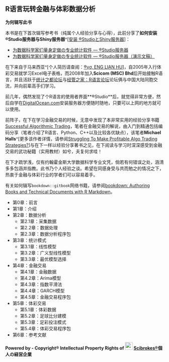 R语言玩转金融与体彩数据分析
---
**为何辑写此书**

  本书是在下首次辑写参考书（纯属个人经验分享与心得），此前分享了**如何安装®Studio服务器与Shiny服务器**^[[安装 ®StudioとShiny服务器](https://github.com/scibrokes/setup-rstudio-server)]：
  
  - [为数据科学家们量身定做の专业统计软件 — ®Studio服务器](https://beta.rstudioconnect.com/englianhu/Introducing-RStudio-Server-for-Data-Scientists/Introducing-RStudio-Server-for-Data-Scientists.html)
  - [为数据科学家们量身定做の专业统计软件 — ®Studio服务器（演示文稿）](https://beta.rstudioconnect.com/englianhu/Introducing-RStudio-Server-for-Data-Scientists-Slides/Introducing-RStudio-Server-for-Data-Scientists-slides.html)

  在下来自于马来西亚^[个人简历请查阅：[®γσ, ENG LIAN HU](https://beta.rstudioconnect.com/content/3091/ryo-eng.html)]，自2005年入行体彩交易就学习Excel电子表格，而2008年加入**Scicom (MSC) Bhd**后开始接触R语言，并且活跃于[统计之都论坛](https://d.cosx.org)与[经管之家：R语言论坛](http://bbs.pinggu.org/forum-69-1.html)论坛俩与中国大陆同胞交流，并向前辈高手们学习。

  前几年，偶然发现了个R语言的使用者界面**®Studio**后，就觉得非常方便，然后自学在[DigitalOcean.com](https://m.do.co/c/aabb124120d0)安装服务器方便随时随地，只要可以上网的地方就可以使用。

  前阵子，在下在学习金融交易的时候，无意中发现了本非常实用的经验分享书籍[Successful Algorithmic Trading](https://raw.githubusercontent.com/englianhu/binary.com-interview-question/master/reference/Successful%20Algorithmic%20Trading.pdf)，笔者在金融交易的解说，由入门到精通包括编码分享（笔者介绍了R语言、Python、C++以及比较各优缺点），该笔者**Michael Halls**^[更多该作者详情，请参阅[Struggling To Make Profitable Algo Trading Strategies?](https://www.quantstart.com/successful-algorithmic-trading-ebook)]与在下一样以经验分享著书之见，在下阅读与学习时深深感受到金融交易的武功秘籍（实用教材）如兮，夫复何求哇！

  在下才疏学浅，仅有约翰霍金斯大学数据科学专业文凭，倘若有何错误之处，涵清多多包涵并指教。此书乃个人经验之谈。希望在同感身受与共而勉之的情况之下，热衷于金融与体彩行业的学者们可以容易着手。

  有关如何辑写`bookdown::gitbook`网络书籍，请参阅[bookdown: Authoring Books and Technical Documents with R Markdown](https://bookdown.org/yihui/bookdown/)。

  - 第0章：前言
  - 第1章：介绍
  - 第2章：数据分析
    - 第2.1章：采集数据
    - 第2.2章：数据处理
    - 第2.3章：数据分析程序包
  - 第3章：统计模式
    - 第3.1章：线性模型
    - 第3.2章：广义型线性模型
    - 第3.3章：最优模型选择
  - 第4章：金融交易
    - 第4.1章：金融数据
    - 第4.2章：Arima模型
    - 第4.3章：指数平滑法
    - 第4.4章：GARCH模型
    - 第4.5章：金融交易程序包
  - 第5章：体彩交易
    - 第5.1章：体彩数据
    - 第5.2章：足球比分建模
    - 第5.3章：足彩投注模式
    - 第5.4章：体彩交易程序包
  - 第6章：参考文献

**Powered by - Copyright® Intellectual Property Rights of <img src='https://raw.githubusercontent.com/englianhu/data-analysis/master/figure/oda-army2.jpg?raw=true' width='24'> [Scibrokes®](http://www.scibrokes.com)個人の経営企業**
